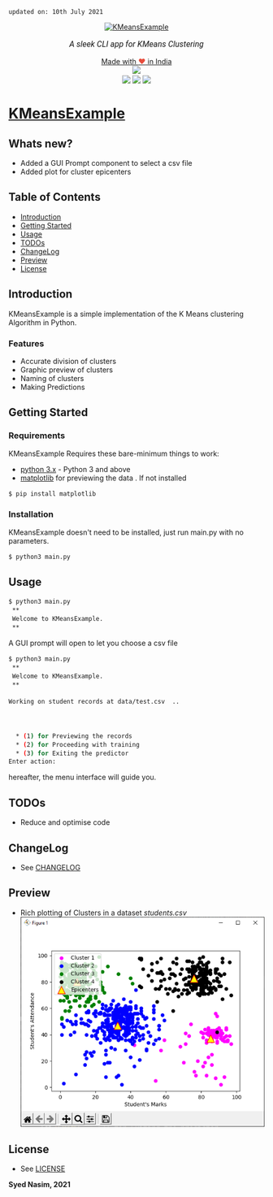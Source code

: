     updated on: 10th July 2021

<div align=center>
    <a href="https://warmachine028.github.io/KMeansExample"><img width=200 src="data/img/ico.ico" alt="KMeansExample"></a>
    <p style="font-family: roboto, calibri; font-size:12pt; font-style:italic"> A sleek CLI app for KMeans Clustering </p>
    <a href="https://madewithlove.org.in" target="_blank">Made with <span style="color: #e74c3c">&hearts;</span> in India</a>  
    <br>
    <a href="https://github.com/warmachine028/KMeansExample/releases/"> <img src="https://img.shields.io/github/v/release/warmachine028/KMeansExample"></a>
    <br>
    <a> <img src="https://img.shields.io/github/stars/warmachine028/KMeansExample?color=lawngreen"></a>
    <a href= "https://github.com/warmachine028/KMeansExample/tree/master/LICENSE"><img src="https://img.shields.io/github/license/warmachine028/KMeansExample?color=orange"></a>
    <a href="https://github.com/warmachine028/KMeansExample/network/members"><img src="https://img.shields.io/github/forks/warmachine028/KMeansExample?color=cyan"></a>
</div>

# [KMeansExample](https://github.com/warmachine028/KMeansExample)

## Whats new?

- Added a GUI Prompt component to select a csv file
- Added plot for cluster epicenters

## Table of Contents

- [Introduction](#introduction)
- [Getting Started](#getting-started)
- [Usage](#usage)
- [TODOs](#todos)
- [ChangeLog](#changeLog)
- [Preview](#preview)
- [License](#license)

## Introduction

KMeansExample is a simple implementation of the K Means clustering Algorithm in Python.

### Features

- Accurate division of clusters
- Graphic preview of clusters
- Naming of clusters
- Making Predictions

## Getting Started

### Requirements

KMeansExample Requires these bare-minimum things to work:

- [python 3.x] - Python 3 and above
- [matplotlib] for previewing the data . If not installed

```sh
$ pip install matplotlib
```

### Installation

KMeansExample doesn't need to be installed, just run main.py with no parameters.

```sh
$ python3 main.py
```

## Usage

```sh
$ python3 main.py
 **
 Welcome to KMeansExample.
 **

```

A GUI prompt will open to let you choose a csv file

```sh
$ python3 main.py
 **
 Welcome to KMeansExample.
 **

Working on student records at data/test.csv  ..



  * (1) for Previewing the records
  * (2) for Proceeding with training
  * (3) for Exiting the predictor
Enter action:

```

hereafter, the menu interface will guide you.

## TODOs

- Reduce and optimise code

## ChangeLog

- See [CHANGELOG]

## Preview

- Rich plotting of Clusters in a dataset _students.csv_
  ![Preview]

## License

- See [LICENSE]

**Syed Nasim, 2021**

[matplotlib]: https://pypi.org/project/matplotlib/
[python 3.x]: https://www.python.org/download/releases/3.0/
[license]: https://github.com/warmachine028/KMeansExample/tree/master/LICENSE
[changelog]: https://github.com/warmachine028/KMeansExample/tree/master/.github/CHANGELOG.md
[preview]: data/img/Students.png
